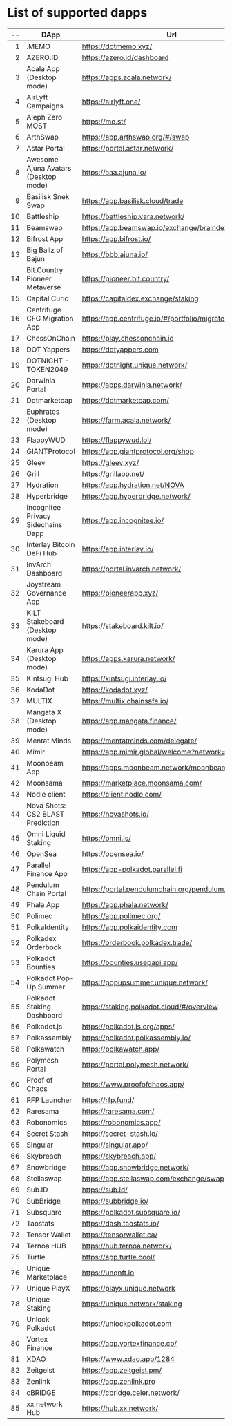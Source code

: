 
# List of supported dapps
| --  |                 DApp                 |                         Url                         |         Tags          |
| --: | ------------------------------------ | --------------------------------------------------- | --------------------- |
|   1 | .MEMO                                | https://dotmemo.xyz/                                | art                   |
|   2 | AZERO.ID                             | https://azero.id/dashboard                          | utilities             |
|   3 | Acala App (Desktop mode)             | https://apps.acala.network/                         | staking               |
|   4 | AirLyft Campaigns                    | https://airlyft.one/                                | social                |
|   5 | Aleph Zero MOST                      | https://mo.st/                                      | bridge,dex            |
|   6 | ArthSwap                             | https://app.arthswap.org/#/swap                     | dex,evm               |
|   7 | Astar Portal                         | https://portal.astar.network/                       | staking               |
|   8 | Awesome Ajuna Avatars (Desktop mode) | https://aaa.ajuna.io/                               | art,gaming            |
|   9 | Basilisk Snek Swap                   | https://app.basilisk.cloud/trade                    | bridge,dex            |
|  10 | Battleship                           | https://battleship.vara.network/                    | gaming                |
|  11 | Beamswap                             | https://app.beamswap.io/exchange/braindex           | dex,evm               |
|  12 | Bifrost App                          | https://app.bifrost.io/                             | staking               |
|  13 | Big Ballz of Bajun                   | https://bbb.ajuna.io/                               | art,gaming            |
|  14 | Bit.Country Pioneer Metaverse        | https://pioneer.bit.country/                        | art,staking,gaming    |
|  15 | Capital Curio                        | https://capitaldex.exchange/staking                 | staking               |
|  16 | Centrifuge CFG Migration App         | https://app.centrifuge.io/#/portfolio/migrate/cent  | utilities             |
|  17 | ChessOnChain                         | https://play.chessonchain.io                        | gaming                |
|  18 | DOT Yappers                          | https://dotyappers.com                              | social                |
|  19 | DOTNIGHT - TOKEN2049                 | https://dotnight.unique.network/                    | social                |
|  20 | Darwinia Portal                      | https://apps.darwinia.network/                      | utilities             |
|  21 | Dotmarketcap                         | https://dotmarketcap.com/                           | social                |
|  22 | Euphrates (Desktop mode)             | https://farm.acala.network/                         | staking               |
|  23 | FlappyWUD                            | https://flappywud.lol/                              | gaming                |
|  24 | GIANTProtocol                        | https://app.giantprotocol.org/shop                  | utilities             |
|  25 | Gleev                                | https://gleev.xyz/                                  | social                |
|  26 | Grill                                | https://grillapp.net/                               | social                |
|  27 | Hydration                            | https://app.hydration.net/NOVA                      | bridge,dex,staking    |
|  28 | Hyperbridge                          | https://app.hyperbridge.network/                    | bridge                |
|  29 | Incognitee Privacy Sidechains Dapp   | https://app.incognitee.io/                          | utilities             |
|  30 | Interlay Bitcoin DeFi Hub            | https://app.interlay.io/                            | bridge,staking        |
|  31 | InvArch Dashboard                    | https://portal.invarch.network/                     | staking               |
|  32 | Joystream Governance App             | https://pioneerapp.xyz/                             | governance            |
|  33 | KILT Stakeboard (Desktop mode)       | https://stakeboard.kilt.io/                         | staking               |
|  34 | Karura App (Desktop mode)            | https://apps.karura.network/                        | staking               |
|  35 | Kintsugi Hub                         | https://kintsugi.interlay.io/                       | bridge,staking        |
|  36 | KodaDot                              | https://kodadot.xyz/                                | art                   |
|  37 | MULTIX                               | https://multix.chainsafe.io/                        | utilities             |
|  38 | Mangata X (Desktop mode)             | https://app.mangata.finance/                        | staking               |
|  39 | Mentat Minds                         | https://mentatminds.com/delegate/                   | staking               |
|  40 | Mimir                                | https://app.mimir.global/welcome?network=polkadot   | utilities             |
|  41 | Moonbeam App                         | https://apps.moonbeam.network/moonbeam              | staking,utilities,evm |
|  42 | Moonsama                             | https://marketplace.moonsama.com/                   | art,evm               |
|  43 | Nodle client                         | https://client.nodle.com/                           | utilities             |
|  44 | Nova Shots: CS2 BLAST Prediction     | https://novashots.io/                               | gaming                |
|  45 | Omni Liquid Staking                  | https://omni.ls/                                    | staking,evm           |
|  46 | OpenSea                              | https://opensea.io/                                 | art,evm               |
|  47 | Parallel Finance App                 | https://app-polkadot.parallel.fi                    | utilities             |
|  48 | Pendulum Chain Portal                | https://portal.pendulumchain.org/pendulum/dashboard | utilities,staking     |
|  49 | Phala App                            | https://app.phala.network/                          | staking               |
|  50 | Polimec                              | https://app.polimec.org/                            | utilities             |
|  51 | PolkaIdentity                        | https://app.polkaidentity.com                       | social,utilities      |
|  52 | Polkadex Orderbook                   | https://orderbook.polkadex.trade/                   | dex,utilities         |
|  53 | Polkadot Bounties                    | https://bounties.usepapi.app/                       | utilities,governance  |
|  54 | Polkadot Pop-Up Summer               | https://popupsummer.unique.network/                 | social                |
|  55 | Polkadot Staking Dashboard           | https://staking.polkadot.cloud/#/overview           | staking,utilities     |
|  56 | Polkadot.js                          | https://polkadot.js.org/apps/                       | utilities             |
|  57 | Polkassembly                         | https://polkadot.polkassembly.io/                   | governance            |
|  58 | Polkawatch                           | https://polkawatch.app/                             | utilities             |
|  59 | Polymesh Portal                      | https://portal.polymesh.network/                    | utilities,staking     |
|  60 | Proof of Chaos                       | https://www.proofofchaos.app/                       | art,governance        |
|  61 | RFP Launcher                         | https://rfp.fund/                                   | governance            |
|  62 | Raresama                             | https://raresama.com/                               | art,evm               |
|  63 | Robonomics                           | https://robonomics.app/                             | utilities             |
|  64 | Secret Stash                         | https://secret-stash.io/                            | art                   |
|  65 | Singular                             | https://singular.app/                               | art                   |
|  66 | Skybreach                            | https://skybreach.app/                              | evm,gaming            |
|  67 | Snowbridge                           | https://app.snowbridge.network/                     | bridge                |
|  68 | Stellaswap                           | https://app.stellaswap.com/exchange/swap            | bridge,dex,evm        |
|  69 | Sub.ID                               | https://sub.id/                                     | utilities             |
|  70 | SubBridge                            | https://subbridge.io/                               | bridge,evm            |
|  71 | Subsquare                            | https://polkadot.subsquare.io/                      | governance            |
|  72 | Taostats                             | https://dash.taostats.io/                           | staking               |
|  73 | Tensor Wallet                        | https://tensorwallet.ca/                            | utilities,staking     |
|  74 | Ternoa HUB                           | https://hub.ternoa.network/                         | staking               |
|  75 | Turtle                               | https://app.turtle.cool/                            | bridge                |
|  76 | Unique Marketplace                   | https://unqnft.io                                   | gaming,art            |
|  77 | Unique PlayX                         | https://playx.unique.network                        | gaming                |
|  78 | Unique Staking                       | https://unique.network/staking                      | staking               |
|  79 | Unlock Polkadot                      | https://unlockpolkadot.com                          | social                |
|  80 | Vortex Finance                       | https://app.vortexfinance.co/                       | evm,utilities         |
|  81 | XDAO                                 | https://www.xdao.app/1284                           | bridge,dex,evm        |
|  82 | Zeitgeist                            | https://app.zeitgeist.pm/                           | utilities             |
|  83 | Zenlink                              | https://app.zenlink.pro                             | dex                   |
|  84 | cBRIDGE                              | https://cbridge.celer.network/                      | dex,evm               |
|  85 | xx network Hub                       | https://hub.xx.network/                             | utilities             |
